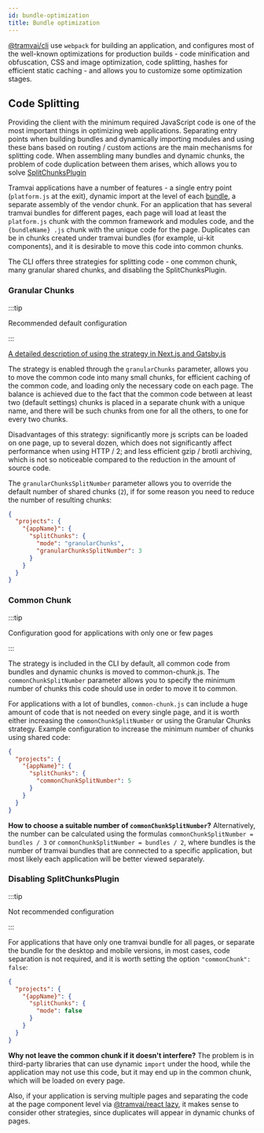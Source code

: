 ```yaml
---
id: bundle-optimization
title: Bundle optimization
---
```


[@tramvai/cli](references/cli/base.md) use `webpack` for building an application, and configures most of the well-known optimizations for production builds - code minification and obfuscation, CSS and image optimization, code splitting, hashes for efficient static caching - and allows you to customize some optimization stages.

## Code Splitting

Providing the client with the minimum required JavaScript code is one of the most important things in optimizing web applications. Separating entry points when building bundles and dynamically importing modules and using these bans based on routing / custom actions are the main mechanisms for splitting code. When assembling many bundles and dynamic chunks, the problem of code duplication between them arises, which allows you to solve [SplitChunksPlugin](https://webpack.js.org/plugins/split-chunks-plugin/)

Tramvai applications have a number of features - a single entry point (`platform.js` at the exit), dynamic import at the level of each [bundle](concepts/bundle.md), a separate assembly of the vendor chunk. For an application that has several tramvai bundles for different pages, each page will load at least the `platform.js` chunk with the common framework and modules code, and the `{bundleName} .js` chunk with the unique code for the page. Duplicates can be in chunks created under tramvai bundles (for example, ui-kit components), and it is desirable to move this code into common chunks.

The CLI offers three strategies for splitting code - one common chunk, many granular shared chunks, and disabling the SplitChunksPlugin.

### Granular Chunks

:::tip

Recommended default configuration

:::

[A detailed description of using the strategy in Next.js and Gatsby.js](https://web.dev/granular-chunking-nextjs/)

The strategy is enabled through the `granularChunks` parameter, allows you to move the common code into many small chunks, for efficient caching of the common code, and loading only the necessary code on each page. The balance is achieved due to the fact that the common code between at least two (default settings) chunks is placed in a separate chunk with a unique name, and there will be such chunks from one for all the others, to one for every two chunks.

Disadvantages of this strategy: significantly more js scripts can be loaded on one page, up to several dozen, which does not significantly affect performance when using HTTP / 2; and less efficient gzip / brotli archiving, which is not so noticeable compared to the reduction in the amount of source code.

The `granularChunksSplitNumber` parameter allows you to override the default number of shared chunks (`2`), if for some reason you need to reduce the number of resulting chunks:

```json
{
  "projects": {
    "{appName}": {
      "splitChunks": {
        "mode": "granularChunks",
        "granularChunksSplitNumber": 3
      }
    }
  }
}
```

### Common Chunk

:::tip

Configuration good for applications with only one or few pages

:::

The strategy is included in the CLI by default, all common code from bundles and dynamic chunks is moved to common-chunk.js. The `commonChunkSplitNumber` parameter allows you to specify the minimum number of chunks this code should use in order to move it to common.

For applications with a lot of bundles, `common-chunk.js` can include a huge amount of code that is not needed on every single page, and it is worth either increasing the `commonChunkSplitNumber` or using the Granular Chunks strategy. Example configuration to increase the minimum number of chunks using shared code:


```json
{
  "projects": {
    "{appName}": {
      "splitChunks": {
        "commonChunkSplitNumber": 5
      }
    }
  }
}
```

**How to choose a suitable number of `commonChunkSplitNumber`?** Alternatively, the number can be calculated using the formulas `commonChunkSplitNumber = bundles / 3` or `commonChunkSplitNumber = bundles / 2`, where bundles is the number of tramvai bundles that are connected to a specific application, but most likely each application will be better viewed separately.

### Disabling SplitChunksPlugin

:::tip

Not recommended configuration

:::

For applications that have only one tramvai bundle for all pages, or separate the bundle for the desktop and mobile versions, in most cases, code separation is not required, and it is worth setting the option `"commonChunk": false`:

```json
{
  "projects": {
    "{appName}": {
      "splitChunks": {
        "mode": false
      }
    }
  }
}
```

**Why not leave the common chunk if it doesn't interfere?** The problem is in third-party libraries that can use dynamic `import` under the hood, while the application may not use this code, but it may end up in the common chunk, which will be loaded on every page.

Also, if your application is serving multiple pages and separating the code at the page component level via [@tramvai/react lazy](how-to/how-create-async-component.md), it makes sense to consider other strategies, since duplicates will appear in dynamic chunks of pages.
